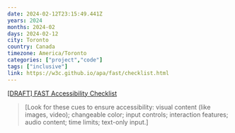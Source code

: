 ```yaml
---
date: 2024-02-12T23:15:49.441Z
years: 2024
months: 2024-02
days: 2024-02-12
city: Toronto
country: Canada
timezone: America/Toronto
categories: ["project","code"]
tags: ["inclusive"]
link: https://w3c.github.io/apa/fast/checklist.html
---
```

[[DRAFT] FAST Accessibility Checklist](https://w3c.github.io/apa/fast/checklist.html)

> [Look for these cues to ensure accessibility: visual content (like images, video); changeable color; input controls; interaction features; audio content; time limits; text-only input.]
